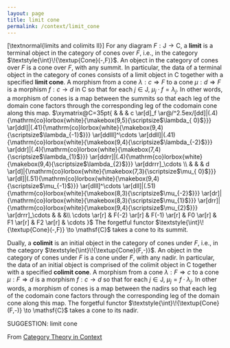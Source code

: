 ```yaml
---
layout: page
title: limit cone
permalink: /context/limit_cone
---
```

[\textnormal{limits and colimits II}] For any diagram $F : \mathsf{J} \to \mathsf{C}$, a **limit** is a terminal object in the category of cones over $F$, i.e., in the category $\textstyle{\int}\!{\textup{Cone}(-,F)}$.  An object in the category of cones over $F$ is a cone over $F$, with any summit. In particular, the data of a terminal object in the category of cones consists of a limit object in $\mathsf{C}$ together with a specified  **limit cone**.  A morphism from a cone $\lambda : c \Rightarrow F$ to a cone $\mu : d \Rightarrow F$ is a morphism $f : c \to d$ in $\mathsf{C}$ so that for each $j \in \mathsf{J}$, $\mu_j \cdot f = \lambda_j$. In other words, a morphism of cones is a map between the summits so that each leg of the domain cone factors  through the corresponding leg of the codomain cone along this map.
$\xymatrix@C=35pt{ & & & c \ar[d]_f
 \ar@/^2.5ex/[dd]|(.4){\mathrm{co}lorbox{white}{\makebox(9,5){\scriptsize$\lambda_{ 0}$}}}
   \ar[ddl]|(.41){\mathrm{co}lorbox{white}{\makebox(9,4){\scriptsize$\lambda_{-1}$}}}
    \ar[ddlll]^\cdots \ar[ddll]|(.41){\mathrm{co}lorbox{white}{\makebox(9,4){\scriptsize$\lambda_{-2}$}}}
     \ar[ddr]|(.4){\mathrm{co}lorbox{white}{\makebox(7,4){\scriptsize$\lambda_{1}$}}}
      \ar[ddrr]|(.4){\mathrm{co}lorbox{white}{\makebox(9,4){\scriptsize$\lambda_{2}$}}}
        \ar[ddrrr]_\cdots \\
        & & & d \ar[d]|{\mathrm{co}lorbox{white}{\makebox(7,3){\scriptsize$\mu_{ 0}$}}}
         \ar[dl]|(.51){\mathrm{co}lorbox{white}{\makebox(9,4){\scriptsize$\mu_{-1}$}}}
          \ar[dlll]^\cdots \ar[dll]|(.51){\mathrm{co}lorbox{white}{\makebox(8,3){\scriptsize$\mu_{-2}$}}}
           \ar[dr]|{\mathrm{co}lorbox{white}{\makebox(8,3){\scriptsize$\mu_{1}$}}}
            \ar[drr]|{\mathrm{co}lorbox{white}{\makebox(9,4){\scriptsize$\mu_{2}$}}}
              \ar[drrr]_\cdots  & & &\\
         \cdots \ar[r] & F(-2) \ar[r] & F(-1) \ar[r] & F0 \ar[r] & F1 \ar[r] & F2 \ar[r] & \cdots }$
The forgetful functor $\textstyle{\int}\!{\textup{Cone}(-,F)} \to \mathsf{C}$ takes a cone to its summit.

Dually, a **colimit** is an initial object in the category of cones under $F$, i.e., in the category $\textstyle{\int}\!{\textup{Cone}(F,-)}$. An object in the category of cones under $F$ is a cone under $F$, with any nadir. In particular, the data of an initial object is comprised of the colimit object in $\mathsf{C}$ together with a specified  **colimit cone**. A morphism from a cone $\lambda : F \Rightarrow c$ to a cone $\mu : F \Rightarrow d$ is a morphism $f : c \to d$ so that for each $j \in \mathsf{J}$, $\mu_j = f \cdot \lambda_j$. In other words, a morphism of cones is a map between the nadirs so that each leg of the codomain cone factors through the corresponding leg of the domain cone along this map. The forgetful functor $\textstyle{\int}\!{\textup{Cone}(F,-)} \to \mathsf{C}$ takes a cone to its nadir.


SUGGESTION: limit cone

From [Category Theory in Context](https://mathgloss.github.io/MathGloss/context.html)